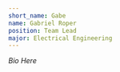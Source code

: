 ```yaml
---
short_name: Gabe
name: Gabriel Roper
position: Team Lead
major: Electrical Engineering
---
```

*Bio Here*
